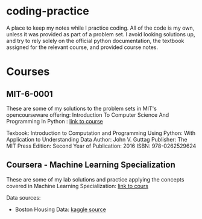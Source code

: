 # coding-practice
A place to keep my notes while I practice coding. All of the code is my own, unless it was provided as part of a problem set. I avoid looking solutions up, and try to rely solely on the official python documentation, the textbook assigned for the relevant course, and provided course notes.

# Courses
## MIT-6-0001

These are some of my solutions to the problem sets in MIT's opencourseware offering: Introduction To Computer Science And Programming In Python : [link to course](https://ocw.mit.edu/courses/6-0001-introduction-to-computer-science-and-programming-in-python-fall-2016/)

Texbook: Introduction to Computation and Programming Using Python: With Application to Understanding Data
Author: John V. Guttag
Publisher: The MIT Press
Edition: Second
Year of Publication: 2016
ISBN: 978-0262529624

## Coursera - Machine Learning Specialization

These are some of my lab solutions and practice applying the concepts covered in Machine Learning Specialization: [link to cours](https://www.coursera.org/learn/machine-learning)

Data sources:
- Boston Housing Data: [kaggle source](https://www.kaggle.com/datasets/fedesoriano/the-boston-houseprice-data)
